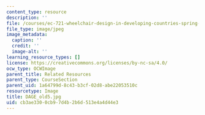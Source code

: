```yaml
---
content_type: resource
description: ''
file: /courses/ec-721-wheelchair-design-in-developing-countries-spring-2009/cb3ae3300cb97d4b2b6d513e4a4d44e3_DAGE_old5.jpg
file_type: image/jpeg
image_metadata:
  caption: ''
  credit: ''
  image-alt: ''
learning_resource_types: []
license: https://creativecommons.org/licenses/by-nc-sa/4.0/
ocw_type: OCWImage
parent_title: Related Resources
parent_type: CourseSection
parent_uid: 1a64799d-8c43-b3cf-02d8-abe22053510c
resourcetype: Image
title: DAGE_old5.jpg
uid: cb3ae330-0cb9-7d4b-2b6d-513e4a4d44e3
---
```

